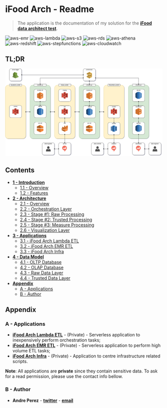 # iFood Arch - Readme

> The application is the documentation of my solution for the **[iFood data architect test](https://github.com/ifood/ifood-data-architect-test)**.

![aws-emr](https://img.shields.io/badge/aws-emr-blue)
![aws-lambda](https://img.shields.io/badge/aws-lambda-blue)
![aws-s3](https://img.shields.io/badge/aws-s3-red)
![aws-rds](https://img.shields.io/badge/aws-rds-red)
![aws-athena](https://img.shields.io/badge/aws-athena-green)
![aws-redshift](https://img.shields.io/badge/aws-redshift-green)
![aws-stepfunctions](https://img.shields.io/badge/aws-stepfunctions-yellow)
![aws-cloudwatch](https://img.shields.io/badge/aws-cloudwatch-yellow)

## TL;DR

![ifood-arch](media/ifood-arch.png)

## Contents

- [**1 - Introduction**](chapters/1-Introduction.md)
  - [1.1 - Overview](chapters/1-Introduction.md#11---overview)
  - [1.2 - Features](chapters/1-Introduction.md#12---features)
- [**2 - Architecture**](chapters/2-Architecture.md)
  - [2.1 - Overview](chapters/2-Architecture.md#21---overview)
  - [2.2 - Orchestration Layer](chapters/2-Architecture.md#22---orchestration-layer)
  - [2.3 - Stage #1: Raw Processing](chapters/2-Architecture.md#23---stage-1-raw-processing)
  - [2.4 - Stage #2: Trusted Processing](chapters/2-Architecture.md#24---stage-2-trusted-processing)
  - [2.5 - Stage #3: Measure Processing](chapters/2-Architecture.md#25---stage-3-measure-processing)
  - [2.6 - Visualization Layer](chapters/2-Architecture.md#26---visualization-layer)
- [**3 - Applications**](chapters/3-Applications.md)
  - [3.1 - iFood Arch Lambda ETL](chapters/3-Applications.md#31---ifood-arch-lambda-etl)
  - [3.2 - iFood Arch EMR ETL](chapters/3-Applications.md#32---ifood-arch-emr-etl)
  - [3.3 - iFood Arch Infra](chapters/3-Applications.md#33---ifood-arch-infra)
- [**4 - Data Model**](chapters/4-DataModel.md)
  - [4.1 - OLTP Database](chapters/4-DataModel.md#41---oltp-database)
  - [4.2 - OLAP Database](chapters/4-DataModel.md#42---olap-database)
  - [4.3 - Raw Data Layer](chapters/4-DataModel.md#43---raw-data-layer)
  - [4.4 - Trusted Data Layer](chapters/4-DataModel.md#44---trusted-data-layer)
- [**Appendix**](#appendix)
  - [A - Applications](#a---applications)
  - [B - Author](#b---authors)

## <a></a>Appendix

### <a></a>A - Applications

  - **[iFood Arch Lambda ETL](https://github.com/andre-marcos-perez/ifood-arch-lambda-etl)** - (Private) - Serverless application to inexpensively perform orchestration tasks;
  - **[iFood Arch EMR ETL](https://github.com/andre-marcos-perez/ifood-arch-emr-etl)** - (Private) - Serverless application to perform high volume ETL tasks;
  - **[iFood Arch Infra](https://github.com/andre-marcos-perez/ifood-arch-infra)** - (Private) - Application to centre infrastructure related scripts.
  
**Note**: All applications are **private** since they contain sensitive data. To ask for a read permission, please use the contact info bellow.

### <a></a>B - Author

- **Andre Perez** - **[twitter](https://twitter.com/dekoperez)** - **[email](mailto:andre.marcos.perez@gmail.com)**
